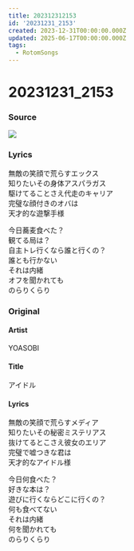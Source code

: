 ```yaml
---
title: 202312312153
id: '20231231_2153'
created: 2023-12-31T00:00:00.000Z
updated: 2025-06-17T00:00:00.000Z
tags:
  - RotomSongs
---
```

# 20231231_2153

### Source

![](https://x.com/Starlystrongest/status/1741442489687699899)
### Lyrics

無敵の笑顔で荒らすエックス  
知りたいその身体アスパラガス  
駆けてることさえ代走のキャリア  
完璧な顔付きのオバは  
天才的な遊撃手様  

今日蕎麦食べた？  
観てる局は？  
自主トレ行くなら誰と行くの？  
誰とも行かない  
それは内緒  
オフを聞かれても  
のらりくらり  

### Original

#### Artist

YOASOBI

#### Title

アイドル

#### Lyrics

無敵の笑顔で荒らすメディア  
知りたいその秘密ミステリアス  
抜けてるとこさえ彼女のエリア  
完璧で嘘つきな君は  
天才的なアイドル様  
  
今日何食べた？  
好きな本は？  
遊びに行くならどこに行くの？  
何も食べてない  
それは内緒  
何を聞かれても  
のらりくらり  



